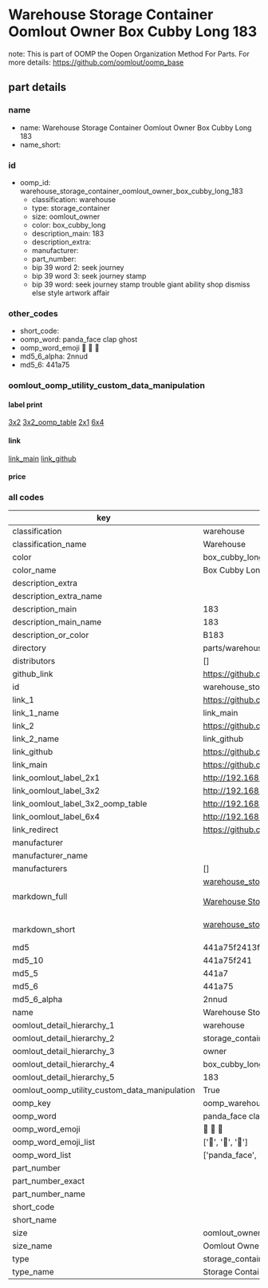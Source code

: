 # Warehouse Storage Container Oomlout Owner Box Cubby Long 183  

note: This is part of OOMP the Oopen Organization Method For Parts. For more details: https://github.com/oomlout/oomp_base

##  part details
  







### name
* name: Warehouse Storage Container Oomlout Owner Box Cubby Long 183
* name_short: 
### id
* oomp_id: warehouse_storage_container_oomlout_owner_box_cubby_long_183
  * classification: warehouse
  * type: storage_container
  * size: oomlout_owner
  * color: box_cubby_long
  * description_main: 183
  * description_extra: 
  * manufacturer: 
  * part_number: 
  * bip 39 word 2: seek journey
  * bip 39 word 3: seek journey stamp
  * bip 39 word: seek journey stamp trouble giant ability shop dismiss else style artwork affair

### other_codes
* short_code: 
* oomp_word: panda_face clap ghost
* oomp_word_emoji :panda_face: :clap: :ghost:
* md5_6_alpha: 2nnud
* md5_6: 441a75






### oomlout_oomp_utility_custom_data_manipulation
#### label print
[3x2](http://192.168.1.245:1112/?label=oomp%202nnud)
[3x2_oomp_table](http://192.168.1.108:1112/?label=oomp%202nnud)
[2x1](http://192.168.1.242:1112/?label=oomp%202nnud)
[6x4](http://192.168.1.55:1112/?label=oomp%202nnud)    

#### link

[link_main](https://github.com/oomlout/oomlout_oomp_version_1_messy/tree/main/parts/warehouse_storage_container_oomlout_owner_box_cubby_long_183) [link_github](https://github.com/oomlout/oomlout_oomp_version_1_messy/tree/main/parts/warehouse_storage_container_oomlout_owner_box_cubby_long_183)                             

#### price







### all codes 
| key | value |  
| --- | --- |  
| classification | warehouse |  
| classification_name | Warehouse |  
| color | box_cubby_long |  
| color_name | Box Cubby Long |  
| description_extra |  |  
| description_extra_name |  |  
| description_main | 183 |  
| description_main_name | 183 |  
| description_or_color | B183 |  
| directory | parts/warehouse_storage_container_oomlout_owner_box_cubby_long_183 |  
| distributors | [] |  
| github_link | https://github.com/oomlout/oomlout_oomp_part_src/tree/main/parts/warehouse_storage_container_oomlout_owner_box_cubby_long_183 |  
| id | warehouse_storage_container_oomlout_owner_box_cubby_long_183 |  
| link_1 | https://github.com/oomlout/oomlout_oomp_version_1_messy/tree/main/parts/warehouse_storage_container_oomlout_owner_box_cubby_long_183 |  
| link_1_name | link_main |  
| link_2 | https://github.com/oomlout/oomlout_oomp_version_1_messy/tree/main/parts/warehouse_storage_container_oomlout_owner_box_cubby_long_183 |  
| link_2_name | link_github |  
| link_github | https://github.com/oomlout/oomlout_oomp_version_1_messy/tree/main/parts/warehouse_storage_container_oomlout_owner_box_cubby_long_183 |  
| link_main | https://github.com/oomlout/oomlout_oomp_version_1_messy/tree/main/parts/warehouse_storage_container_oomlout_owner_box_cubby_long_183 |  
| link_oomlout_label_2x1 | http://192.168.1.242:1112/?label=oomp%202nnud |  
| link_oomlout_label_3x2 | http://192.168.1.245:1112/?label=oomp%202nnud |  
| link_oomlout_label_3x2_oomp_table | http://192.168.1.108:1112/?label=oomp%202nnud |  
| link_oomlout_label_6x4 | http://192.168.1.55:1112/?label=oomp%202nnud |  
| link_redirect | https://github.com/oomlout/oomlout_oomp_version_1_messy/tree/main/parts/warehouse_storage_container_oomlout_owner_box_cubby_long_183 |  
| manufacturer |  |  
| manufacturer_name |  |  
| manufacturers | [] |  
| markdown_full | [warehouse_storage_container_oomlout_owner_box_cubby_long_183](none)<br>[](none)<br>[Warehouse Storage Container Oomlout Owner Box Cubby Long 183](none)<br><br> |  
| markdown_short | [warehouse_storage_container_oomlout_owner_box_cubby_long_183](none)<br><br> |  
| md5 | 441a75f2413f58d400b0de91a8de1e18 |  
| md5_10 | 441a75f241 |  
| md5_5 | 441a7 |  
| md5_6 | 441a75 |  
| md5_6_alpha | 2nnud |  
| name | Warehouse Storage Container Oomlout Owner Box Cubby Long 183 |  
| oomlout_detail_hierarchy_1 | warehouse |  
| oomlout_detail_hierarchy_2 | storage_container |  
| oomlout_detail_hierarchy_3 | owner |  
| oomlout_detail_hierarchy_4 | box_cubby_long |  
| oomlout_detail_hierarchy_5 | 183 |  
| oomlout_oomp_utility_custom_data_manipulation | True |  
| oomp_key | oomp_warehouse_storage_container_oomlout_owner_box_cubby_long_183 |  
| oomp_word | panda_face clap ghost |  
| oomp_word_emoji | :panda_face: :clap: :ghost: |  
| oomp_word_emoji_list | [':panda_face:', ':clap:', ':ghost:'] |  
| oomp_word_list | ['panda_face', 'clap', 'ghost'] |  
| part_number |  |  
| part_number_exact |  |  
| part_number_name |  |  
| short_code |  |  
| short_name |  |  
| size | oomlout_owner |  
| size_name | Oomlout Owner |  
| type | storage_container |  
| type_name | Storage Container |  
